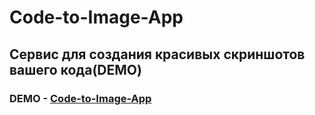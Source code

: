 # Code-to-Image-App
## Сервис для создания красивых скриншотов вашего кода(DEMO)

### DEMO - [Code-to-Image-App](https://code-to-image-app-one.vercel.app/) 
